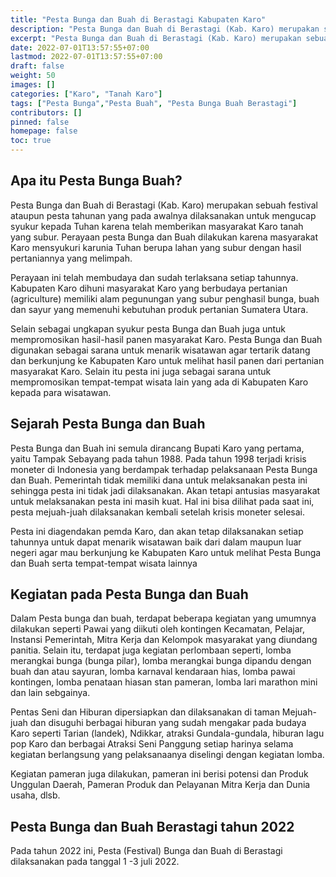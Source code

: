 ```yaml
---
title: "Pesta Bunga dan Buah di Berastagi Kabupaten Karo"
description: "Pesta Bunga dan Buah di Berastagi (Kab. Karo) merupakan sebuah festival ataupun pesta tahunan yang pada awalnya dilaksanakan untuk mengucap syukur kepada Tuhan karena telah memberikan masyarakat Karo tanah yang subur."
excerpt: "Pesta Bunga dan Buah di Berastagi (Kab. Karo) merupakan sebuah festival ataupun pesta tahunan yang pada awalnya dilaksanakan untuk mengucap syukur kepada Tuhan karena telah memberikan masyarakat Karo tanah yang subur."
date: 2022-07-01T13:57:55+07:00
lastmod: 2022-07-01T13:57:55+07:00
draft: false
weight: 50
images: []
categories: ["Karo", "Tanah Karo"]
tags: ["Pesta Bunga","Pesta Buah", "Pesta Bunga Buah Berastagi"]
contributors: []
pinned: false
homepage: false
toc: true
---
```

## Apa itu Pesta Bunga Buah?
Pesta Bunga dan Buah di Berastagi (Kab. Karo) merupakan sebuah festival ataupun pesta tahunan yang pada awalnya dilaksanakan untuk mengucap syukur kepada Tuhan karena telah memberikan masyarakat Karo tanah yang subur. Perayaan pesta Bunga dan Buah dilakukan karena masyarakat Karo mensyukuri karunia Tuhan berupa lahan yang subur dengan hasil pertaniannya yang melimpah. 

Perayaan ini telah membudaya dan sudah terlaksana setiap tahunnya. Kabupaten Karo dihuni masyarakat Karo yang berbudaya pertanian (agriculture) memiliki alam pegunungan yang subur penghasil bunga, buah dan sayur yang memenuhi kebutuhan produk pertanian Sumatera Utara. 

Selain sebagai ungkapan syukur pesta Bunga dan Buah juga untuk mempromosikan hasil-hasil panen masyarakat Karo. Pesta Bunga dan Buah digunakan sebagai sarana untuk menarik wisatawan agar tertarik datang dan berkunjung ke Kabupaten Karo untuk melihat hasil panen dari pertanian masyarakat Karo. Selain itu pesta ini juga sebagai sarana untuk mempromosikan tempat-tempat wisata lain yang ada di Kabupaten Karo kepada para wisatawan. 

## Sejarah Pesta Bunga dan Buah
Pesta Bunga dan Buah ini semula dirancang Bupati Karo yang pertama, yaitu Tampak Sebayang pada tahun 1988. Pada tahun 1998 terjadi krisis moneter di Indonesia yang berdampak terhadap pelaksanaan Pesta Bunga dan Buah. Pemerintah tidak memiliki dana untuk melaksanakan pesta ini sehingga pesta ini tidak jadi dilaksanakan. Akan tetapi antusias masyarakat untuk melaksanakan pesta ini masih kuat. Hal ini bisa dilihat pada saat ini, pesta mejuah-juah dilaksanakan kembali setelah krisis moneter selesai. 

Pesta ini diagendakan pemda Karo, dan akan tetap dilaksanakan setiap tahunnya untuk dapat menarik wisatawan baik dari dalam maupun luar negeri agar mau berkunjung ke Kabupaten Karo untuk melihat Pesta Bunga dan Buah serta tempat-tempat wisata lainnya

## Kegiatan pada Pesta Bunga dan Buah
Dalam Pesta bunga dan buah, terdapat beberapa kegiatan yang umumnya dilakukan seperti Pawai yang diikuti oleh kontingen Kecamatan, Pelajar, Instansi Pemerintah, Mitra Kerja dan Kelompok masyarakat yang diundang panitia.
Selain itu, terdapat juga kegiatan perlombaan seperti, lomba merangkai bunga (bunga pilar), lomba merangkai bunga dipandu dengan buah dan atau sayuran, lomba karnaval kendaraan hias, lomba pawai kontingen, lomba penataan hiasan stan pameran, lomba lari marathon mini dan lain sebgainya.

Pentas Seni dan Hiburan dipersiapkan dan dilaksanakan di taman Mejuah-juah dan disuguhi berbagai hiburan yang sudah mengakar pada budaya Karo seperti Tarian (landek), Ndikkar, atraksi  Gundala-gundala, hiburan lagu pop Karo dan berbagai Atraksi Seni Panggung setiap harinya selama kegiatan berlangsung yang pelaksanaanya diselingi dengan kegiatan lomba.

Kegiatan pameran juga dilakukan, pameran ini berisi potensi dan Produk Unggulan Daerah, Pameran Produk dan Pelayanan Mitra Kerja dan Dunia usaha, dlsb. 

## Pesta Bunga dan Buah Berastagi tahun 2022
Pada tahun 2022 ini, Pesta (Festival) Bunga dan Buah di Berastagi dilaksanakan pada tanggal 1 -3 juli 2022. 
